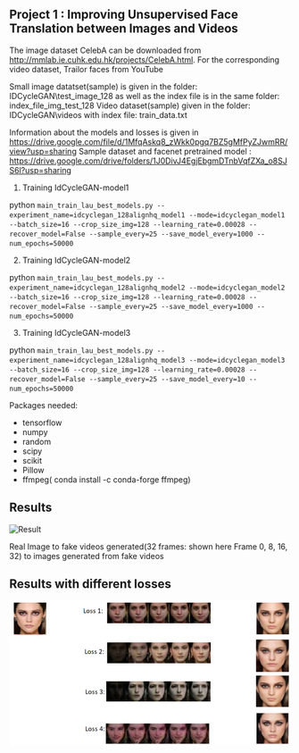 ## Project 1 : Improving Unsupervised Face Translation between Images and Videos

The image dataset CelebA can be downloaded from http://mmlab.ie.cuhk.edu.hk/projects/CelebA.html. For the corresponding video dataset, Trailor faces from YouTube

Small image datatset(sample) is given in the folder: IDCycleGAN\test_image_128 as well as the index file is in the same folder: index_file_img_test_128
Video dataset(sample) given in the folder: IDCycleGAN\videos with index file: train_data.txt

Information about the models and losses is given in https://drive.google.com/file/d/1MfqAskq8_zWkk0pgq7BZ5gMfPyZJwmRR/view?usp=sharing
Sample dataset and facenet pretrained model : https://drive.google.com/drive/folders/1J0DivJ4EgjEbgmDTnbVqfZXa_o8SJS6l?usp=sharing

1. Training IdCycleGAN-model1

python `main_train_lau_best_models.py --experiment_name=idcyclegan_128alignhq_model1 --mode=idcyclegan_model1 --batch_size=16 --crop_size_img=128 --learning_rate=0.00028 --recover_model=False --sample_every=25 --save_model_every=1000 --num_epochs=50000`


2. Training IdCycleGAN-model2

python `main_train_lau_best_models.py --experiment_name=idcyclegan_128alignhq_model2 --mode=idcyclegan_model2 --batch_size=16 --crop_size_img=128 --learning_rate=0.00028 --recover_model=False --sample_every=25 --save_model_every=1000 --num_epochs=50000`


3. Training IdCycleGAN-model3

python `main_train_lau_best_models.py --experiment_name=idcyclegan_128alignhq_model3 --mode=idcyclegan_model3 --batch_size=16 --crop_size_img=128 --learning_rate=0.00028 --recover_model=False --sample_every=25 --save_model_every=10 --num_epochs=50000`

Packages needed:
- tensorflow
- numpy
- random
- scipy
- scikit
- Pillow
- ffmpeg( conda install -c conda-forge ffmpeg)

## Results
![Result](https://github.com/laurenf3395/Semester_Projects/blob/master/Project1-%20IDCycleGAN/Img_to_Video_to_Img.PNG/)

Real Image to fake videos generated(32 frames: shown here Frame 0, 8, 16, 32) to images generated from fake videos

## Results with different losses
![Result](https://github.com/laurenf3395/Research_Projects/blob/master/Project1-%20IDCycleGAN/Results_different_losses.PNG)

